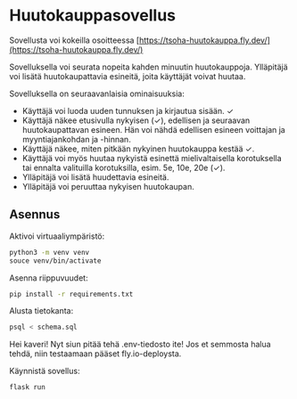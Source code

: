 # Huutokauppasovellus
Sovellusta voi kokeilla osoitteessa [https://tsoha-huutokauppa.fly.dev/](https://tsoha-huutokauppa.fly.dev/)

Sovelluksella voi seurata nopeita kahden minuutin huutokauppoja. Ylläpitäjä voi lisätä huutokaupattavia esineitä, joita käyttäjät voivat huutaa.

Sovelluksella on seuraavanlaisia ominaisuuksia:
* Käyttäjä voi luoda uuden tunnuksen ja kirjautua sisään. ✓
* Käyttäjä näkee etusivulla nykyisen (✓), edellisen ja seuraavan huutokaupattavan esineen. Hän voi nähdä edellisen esineen voittajan ja myyntiajankohdan ja -hinnan.
* Käyttäjä näkee, miten pitkään nykyinen huutokauppa kestää ✓.
* Käyttäjä voi myös huutaa nykyistä esinettä mielivaltaisella korotuksella tai ennalta valituilla korotuksilla, esim. 5e, 10e, 20e (✓).
* Ylläpitäjä voi lisätä huudettavia esineitä.
* Ylläpitäjä voi peruuttaa nykyisen huutokaupan.

## Asennus
Aktivoi virtuaaliympäristö:
```bash
python3 -m venv venv
souce venv/bin/activate
```

Asenna riippuvuudet:
```bash
pip install -r requirements.txt
```

Alusta tietokanta:
```bash
psql < schema.sql
```

Hei kaveri! Nyt siun pitää tehä .env-tiedosto ite! Jos et semmosta halua tehdä, niin testaamaan pääset fly.io-deploysta.

Käynnistä sovellus:
```bash
flask run
```

